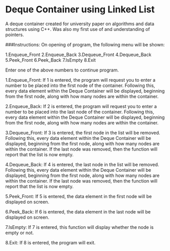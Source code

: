 # Deque Container using Linked List

A deque container created for university paper on algorithms and data structures using C++. Was also my first use of and understanding of pointers.

###Instructions:
On opening of program, the following menu will be shown:

1.Enqueue_Front
2.Enqueue_Back
3.Dequeue_Front
4.Dequeue_Back
5.Peek_Front
6.Peek_Back
7.IsEmpty
8.Exit

Enter one of the above numbers to continue program.

1.Enqueue_Front:
If 1 is entered, the program will request you to enter a number to be placed into the first node of the container.
Following this, every data element within the Deque Container will be displayed, beginning from the first node, along with how many nodes are within the container.

2.Enqueue_Back:
If 2 is entered, the program will request you to enter a number to be placed into the last node of the container.
Following this, every data element within the Deque Container will be displayed, beginning from the first node, along with how many nodes are within the container.

3.Dequeue_Front:
If 3 is entered, the first node in the list will be removed.
Following this, every data element within the Deque Container will be displayed, beginning from the first node, along with how many nodes are within the container.
If the last node was removed, then the function will report that the list is now empty.

4.Dequeue_Back:
If 4 is entered, the last node in the list will be removed.
Following this, every data element within the Deque Container will be displayed, beginning from the first node, along with how many nodes are within the container.
If the last node was removed, then the function will report that the list is now empty.

5.Peek_Front:
If 5 is entered, the data element in the first node will be displayed on screen.

6.Peek_Back:
If 6 is entered, the data element in the last node will be displayed on screen.

7.IsEmpty:
If 7 is entered, this function will display whether the node is empty or not.

8.Exit:
If 8 is entered, the program will exit.
